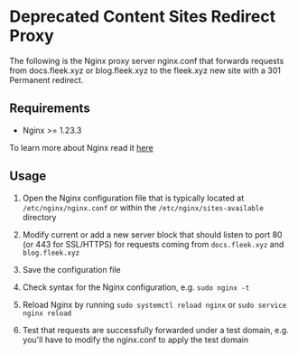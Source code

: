 # Deprecated Content Sites Redirect Proxy

The following is the Nginx proxy server nginx.conf that forwards requests from docs.fleek.xyz or blog.fleek.xyz to the fleek.xyz new site with a 301 Permanent redirect.

## Requirements

- Nginx >= 1.23.3

To learn more about Nginx read it [here](https://nginx.org/en/docs)

## Usage

1) Open the Nginx configuration file that is typically  located at `/etc/nginx/nginx.conf` or within the `/etc/nginx/sites-available` directory

2) Modify current or add a new server block that should listen to port 80 (or 443 for SSL/HTTPS) for requests coming from `docs.fleek.xyz` and `blog.fleek.xyz`

3) Save the configuration file

4) Check syntax for the Nginx configuration, e.g. `sudo nginx -t`

5) Reload Nginx by running `sudo systemctl reload nginx` or `sudo service nginx reload`

6) Test that requests are successfully forwarded under a test domain, e.g. you'll have to modify the nginx.conf to apply the test domain
